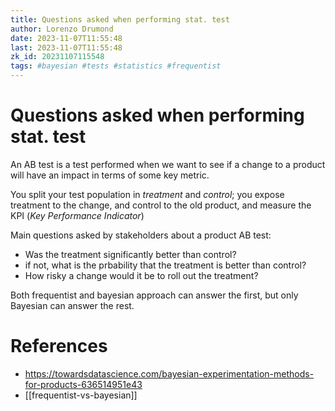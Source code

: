 ```yaml
---
title: Questions asked when performing stat. test
author: Lorenzo Drumond
date: 2023-11-07T11:55:48
last: 2023-11-07T11:55:48
zk_id: 20231107115548
tags: #bayesian #tests #statistics #frequentist
---
```



# Questions asked when performing stat. test
An AB test is a test performed when we want to see if
a change to a product will have an impact in terms of some key metric.

You split your test population in _treatment_ and _control_; you expose
treatment to the change, and control to the old product, and measure
the KPI (_Key Performance Indicator_)

Main questions asked by stakeholders about a product AB test:
- Was the treatment significantly better than control?
- if not, what is the prbability that the treatment is better than control?
- How risky a change would it be to roll out the treatment?

Both frequentist and bayesian approach can answer the first, but only
Bayesian can answer the rest.

# References
- https://towardsdatascience.com/bayesian-experimentation-methods-for-products-636514951e43
- [[frequentist-vs-bayesian]]

